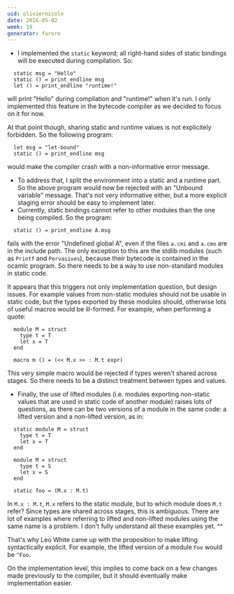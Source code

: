 ```yaml
---
uid: oliviernicole
date: 2016-05-02
week: 19
generator: furore
---
```


* I implemented the `static` keyword; all right-hand sides of static bindings will be executed during compilation. So:

```
  static msg = "Hello"
  static () = print_endline msg
  let () = print_endline "runtime!"
```

  will print "Hello" during compilation and "runtime!" when it's run.
  I only implemented this feature in the bytecode compiler as we decided
  to focus on it for now.

At that point though, sharing static and runtime values is not
explicitely forbidden. So the following program:

```
  let msg = "let-bound"
  static () = print_endline msg
```

would make the compiler crash with a non-informative error message.
* To address that, I split the environment into a static and a runtime part. So the above program would now be rejected with an "Unbound variable" message. That's not very informative either, but a more explicit staging error should be easy to implement later.
* Currently, static bindings cannot refer to other modules than the one being compiled. So the program:

```
  static () = print_endline A.msg
```

  fails with the error "Undefined global A", even if the files `a.cmi`
  and `a.cmo` are in the include path.  The only exception to this are
  the stdlib modules (such as `Printf` and `Pervasives`), because their
  bytecode is contained in the ocamlc program. So there needs to be a
  way to use non-standard modules in static code.

  It appears that this triggers not only implementation question, but
  design issues. For example values from non-static modules should not
  be usable in static code, but the types exported by these modules
  should, otherwise lots of useful macros would be ill-formed. For
  example, when performing a quote:

```
  module M = struct
    type t = T
    let x = T
  end

  macro m () = (<< M.x >> : M.t expr)
```

This very simple macro would be rejected if types weren't shared across stages. So there needs to be a distinct treatment between types and values.

* Finally, the use of lifted modules (i.e. modules exporting non-static values that are used in static code of another module) raises lots of questions, as there can be two versions of a module in the same code: a lifted version and a non-lifted version, as in:

```
  static module M = struct
    type t = T
    let x = T
  end

  module M = struct
    type t = S
    let x = S
  end

  static foo = (M.x : M.t)
```

In `M.x : M.t`, `M.x` refers to the static module, but to which module does `M.t` refer? Since types are shared across stages, this is ambiguous. There are lot of examples where referring to lifted and non-lifted modules using the same name is a problem. I don't fully understand all these examples yet. ^^

That's why Leo White came up with the proposition to make lifting syntactically explicit. For example, the lifted version of a module `Foo` would be `^Foo`.

On the implementation level, this implies to come back on a few changes made previously to the compiler, but it should eventually make implementation easier.


